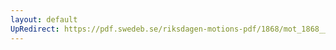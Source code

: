 ```yaml
---
layout: default
UpRedirect: https://pdf.swedeb.se/riksdagen-motions-pdf/1868/mot_1868__fk__00067.pdf
---
```

